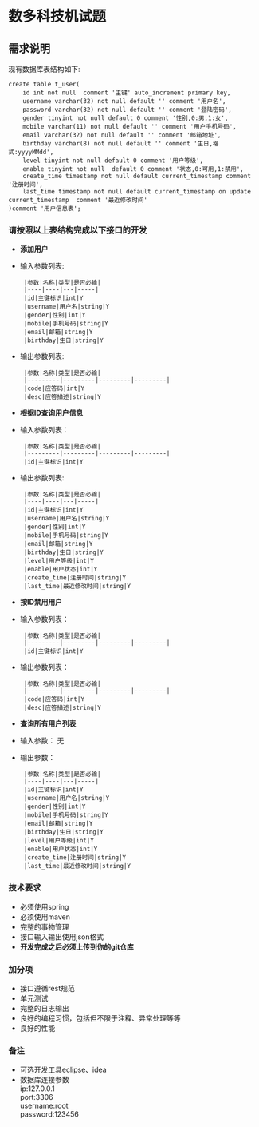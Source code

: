 # 数多科技机试题
## 需求说明
现有数据库表结构如下:
```
create table t_user(
    id int not null  comment '主键' auto_increment primary key,
    username varchar(32) not null default '' comment '用户名',
    password varchar(32) not null default '' comment '登陆密码',
    gender tinyint not null default 0 comment '性别,0:男,1:女',
    mobile varchar(11) not null default '' comment '用户手机号码',
    email varchar(32) not null default '' comment '邮箱地址',
    birthday varchar(8) not null default '' comment '生日,格式:yyyyMMdd',
    level tinyint not null default 0 comment '用户等级',
    enable tinyint not null  default 0 comment '状态,0:可用,1:禁用',
    create_time timestamp not null default current_timestamp comment '注册时间',
    last_time timestamp not null default current_timestamp on update current_timestamp  comment '最近修改时间'
)comment '用户信息表';
```
### 请按照以上表结构完成以下接口的开发
- **添加用户**
 - 输入参数列表:

        |参数|名称|类型|是否必输|
        |----|----|---|-----|
        |id|主键标识|int|Y
        |username|用户名|string|Y
        |gender|性别|int|Y
        |mobile|手机号码|string|Y
        |email|邮箱|string|Y
        |birthday|生日|string|Y

 - 输出参数列表:

        |参数|名称|类型|是否必输|
        |---------|---------|---------|---------|
        |code|应答码|int|Y
        |desc|应答描述|string|Y

- **根据ID查询用户信息**
 - 输入参数列表： 

        |参数|名称|类型|是否必输|
        |---------|---------|---------|---------|
        |id|主键标识|int|Y

 - 输出参数列表:

        |参数|名称|类型|是否必输|
        |----|----|---|-----|
        |id|主键标识|int|Y
        |username|用户名|string|Y
        |gender|性别|int|Y
        |mobile|手机号码|string|Y
        |email|邮箱|string|Y
        |birthday|生日|string|Y
        |level|用户等级|int|Y
        |enable|用户状态|int|Y
        |create_time|注册时间|string|Y
        |last_time|最近修改时间|string|Y
- **按ID禁用用户**
 - 输入参数列表：

        |参数|名称|类型|是否必输|
        |---------|---------|---------|---------|
        |id|主键标识|int|Y

 - 输出参数列表：

        |参数|名称|类型|是否必输|
        |---------|---------|---------|---------|
        |code|应答码|int|Y
        |desc|应答描述|string|Y

- **查询所有用户列表**
 - 输入参数：
        无
 - 输出参数：

        |参数|名称|类型|是否必输|
        |----|----|---|-----|
        |id|主键标识|int|Y
        |username|用户名|string|Y
        |gender|性别|int|Y
        |mobile|手机号码|string|Y
        |email|邮箱|string|Y
        |birthday|生日|string|Y
        |level|用户等级|int|Y
        |enable|用户状态|int|Y
        |create_time|注册时间|string|Y
        |last_time|最近修改时间|string|Y



### 技术要求
- 必须使用spring
- 必须使用maven
- 完整的事物管理
- 接口输入输出使用json格式
- **开发完成之后必须上传到你的git仓库**

### 加分项
- 接口遵循rest规范
- 单元测试
- 完整的日志输出
- 良好的编程习惯，包括但不限于注释、异常处理等等
- 良好的性能

### 备注
- 可选开发工具eclipse、idea
- 数据库连接参数<br>
    ip:127.0.0.1<br>
    port:3306<br>
    username:root<br>
    password:123456<br>
